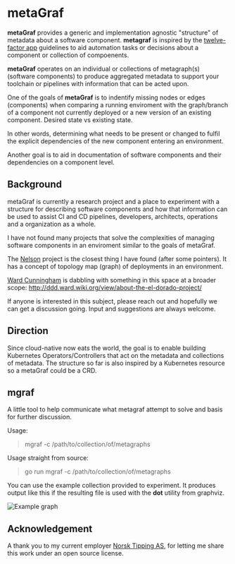 metaGraf
========

**metaGraf** provides a generic and implementation agnostic
"structure" of metadata about a software component. **metagraf**
is inspired by the <a href="https://12factor.net">twelve-factor app</a> guidelines to 
aid automation tasks or decisions about a component or collection of compoenents.

**metaGraf** operates on an individual or collections of metagraph(s)
 (software components) to produce aggregated metadata to support your
toolchain or pipelines with information that can be acted upon.

One of the goals of **metaGraf** is to indentify missing nodes or edges
(components) when comparing a running enviroment with the graph/branch
of a component not currently deployed or a new version of an existing
component. Desired state vs existing state.

In other words, determining what needs to be present or changed to 
fulfil the explicit dependencies of the new component entering an
environment.

Another goal is to aid in documentation of software components and
their dependencies on a component level.

Background
-
metaGraf is currently a research project and a place to experiment
with a structure for describing software components and how that
information can be used to assist CI and CD pipelines, developers,
architects, operations and a organization as a whole.

I have not found many projects that solve the complexities of
managing software components in an enviroment similar to the goals
of metaGraf.

The <a href="https://getnelson.github.io/nelson/">Nelson</a> project is
the closest thing I have found (after some pointers). It has a concept of
topology map (graph) of deployments in an environment.

<a href="http://ddd.ward.wiki.org/view/welcome-visitors/view/ward-cunningham">Ward Cunningham</a> 
is dabbling with something in this space at a broader scope: 
http://ddd.ward.wiki.org/view/about-the-el-dorado-project/

If anyone is  interested in this subject, please reach out and hopefully
 we can get a discussion going. Input and suggestions are always welcome.
  

Direction
-
Since cloud-native now eats the world, the goal is to enable building 
Kubernetes Operators/Controllers that act on the metadata and 
collections of metadata. The structure so far is also inspired by a 
Kubernetes resource so a metaGraf could be a CRD. 

mgraf
-
A little tool to help communicate what metagraf attempt to solve and basis for
further discussion.

Usage:

> mgraf -c /path/to/collection/of/metagraphs 

Usage straight from source:

> go run mgraf -c /path/to/collection/of/metagraphs

You can use the example collection provided to experiment. It produces output like 
this if the resulting file is used with the **dot** utility from graphviz.

<img src="https://github.com/laetho/metagraf/raw/master/example.png" alt="Example graph">

Acknowledgement
-

A thank you to my current employer <a href="https://www.norsk-tipping.no">Norsk Tipping AS</a>, for letting me share this work under an
open source license.


